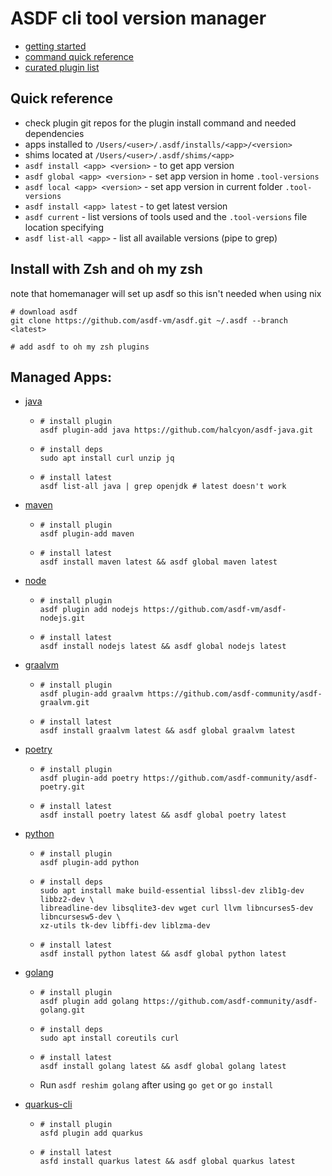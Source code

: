 # ASDF cli tool version manager

* [getting started](https://asdf-vm.com/guide/getting-started.html)
* [command quick reference](https://asdf-vm.com/manage/commands.html)
* [curated plugin list](https://github.com/asdf-vm/asdf-plugins)

## Quick reference
* check plugin git repos for the plugin install command and needed dependencies
* apps installed to `/Users/<user>/.asdf/installs/<app>/<version>`
* shims located at `/Users/<user>/.asdf/shims/<app>`
* `asdf install <app> <version>` - to get app version
* `asdf global <app> <version>` - set app version in home `.tool-versions`
* `asdf local <app> <version>` - set app version in current folder `.tool-versions`
* `asdf install <app> latest` - to get latest version
* `asdf current` - list versions of tools used and the `.tool-versions` file location specifying
* `asdf list-all <app>` - list all available versions (pipe to grep)


## Install with Zsh and oh my zsh
note that homemanager will set up asdf so this isn't needed when using nix

```shell
# download asdf
git clone https://github.com/asdf-vm/asdf.git ~/.asdf --branch <latest>

# add asdf to oh my zsh plugins
```

## Managed Apps:
* [java](https://github.com/halcyon/asdf-java)
  * ```shell
    # install plugin
    asdf plugin-add java https://github.com/halcyon/asdf-java.git
    ```
  * ```shell
    # install deps
    sudo apt install curl unzip jq
    ```
  * ```shell
    # install latest
    asdf list-all java | grep openjdk # latest doesn't work
    ```
    
* [maven](https://github.com/halcyon/asdf-maven)
  * ```shell
    # install plugin
    asdf plugin-add maven
    ```
  * ```shell
    # install latest
    asdf install maven latest && asdf global maven latest
    ```
    
* [node](https://github.com/asdf-vm/asdf-nodejs)
  * ```shell
    # install plugin
    asdf plugin add nodejs https://github.com/asdf-vm/asdf-nodejs.git
    ```
  * ```shell
    # install latest
    asdf install nodejs latest && asdf global nodejs latest
    ```
    
* [graalvm](https://github.com/asdf-community/asdf-graalvm)
  * ```shell
    # install plugin
    asdf plugin-add graalvm https://github.com/asdf-community/asdf-graalvm.git
    ```
  * ```shell
    # install latest
    asdf install graalvm latest && asdf global graalvm latest
    
* [poetry](https://github.com/asdf-community/asdf-poetry)
  * ```shell
    # install plugin
    asdf plugin-add poetry https://github.com/asdf-community/asdf-poetry.git
    ```
  * ```shell
    # install latest
    asdf install poetry latest && asdf global poetry latest
    ```
    
* [python](https://github.com/asdf-community/asdf-python)
  * ```shell
    # install plugin
    asdf plugin-add python
    ```
  * ```shell
    # install deps
    sudo apt install make build-essential libssl-dev zlib1g-dev libbz2-dev \
    libreadline-dev libsqlite3-dev wget curl llvm libncurses5-dev libncursesw5-dev \
    xz-utils tk-dev libffi-dev liblzma-dev 
    ```
  * ```shell
    # install latest
    asdf install python latest && asdf global python latest
    ```
    
* [golang](https://github.com/asdf-community/asdf-golang)
  * ```shell
    # install plugin
    asdf plugin add golang https://github.com/asdf-community/asdf-golang.git
    ```
  * ```shell
    # install deps
    sudo apt install coreutils curl
    ```
  * ```shell
    # install latest
    asdf install golang latest && asdf global golang latest
    ```
  * Run `asdf reshim golang` after using `go get` or `go install`

* [quarkus-cli](https://github.com/asdf-community/asdf-quarkus)
  * ```shell
    # install plugin
    asfd plugin add quarkus
    ```
  * ```shell
    # install latest
    asfd install quarkus latest && asdf global quarkus latest
    ```

